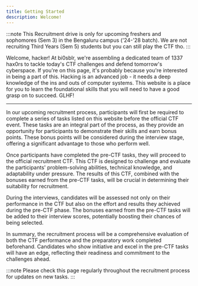 ```yaml
---
title: Getting Started
description: Welcome!
---
```


:::note
This Recruitment drive is only for upcoming freshers and
        sophomores (Sem 3) in the Bengaluru campus ('24-'28 batch). We are not
        recruiting Third Years (Sem 5) students but you can still play the CTF
        tho.
:::

Welcome, hacker! At bi0sblr, we're assembling a dedicated team of 1337 hax0rs to tackle today's CTF challenges and defend tomorrow's cyberspace. If you're on this page, it's probably because you're interested in being a part of this. Hacking is an advanced job - it needs a deep knowledge of the ins and outs of computer systems. This website is a place for you to learn the foundational skills that you will need to have a good grasp on to succeed. GLHF!

---

In our upcoming recruitment process, participants will first be required to complete a series of tasks listed on this website before the official CTF event. These tasks are an integral part of the process, as they provide an opportunity for participants to demonstrate their skills and earn bonus points. These bonus points will be considered during the interview stage, offering a significant advantage to those who perform well.

Once participants have completed the pre-CTF tasks, they will proceed to the official recruitment CTF. This CTF is designed to challenge and evaluate the participants' problem-solving abilities, technical knowledge, and adaptability under pressure. The results of this CTF, combined with the bonuses earned from the pre-CTF tasks, will be crucial in determining their suitability for recruitment.

During the interviews, candidates will be assessed not only on their performance in the CTF but also on the effort and results they achieved during the pre-CTF phase. The bonuses earned from the pre-CTF tasks will be added to their interview scores, potentially boosting their chances of being selected.

In summary, the recruitment process will be a comprehensive evaluation of both the CTF performance and the preparatory work completed beforehand. Candidates who show initiative and excel in the pre-CTF tasks will have an edge, reflecting their readiness and commitment to the challenges ahead.

:::note
Please check this page regularly throughout the recruitment process for updates on new tasks.
:::
